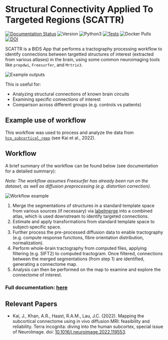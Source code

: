 # Structural Connectivity Applied To Targeted Regions (SCATTR)
[![Documentation Status](https://readthedocs.org/projects/scattr/badge/?version=stable)](https://scattr.readthedocs.io/en/stable/?badge=stable)
![Version](https://img.shields.io/github/v/tag/khanlab/scattr?label=version)
![Python3](https://img.shields.io/badge/python-3.8_|_3.9_|_3.10-blue.svg)
[![Tests](https://github.com/khanlab/scattr/actions/workflows/test.yml/badge.svg?branch=main)](https://github.com/khanlab/scattr/actions/workflows/test.yml?query=branch%3Amain)
![Docker Pulls](https://img.shields.io/docker/pulls/khanlab/scattr)
[![DOI](https://zenodo.org/badge/DOI/10.5281/zenodo.7636506.svg)](https://doi.org/10.5281/zenodo.7636506)

SCATTR is a BIDS App that performs a tractography processing workflow to 
identify connections between targetted structures of interest (extracted from
various atlases) in the brain, using some common neuroimaging tools like 
`prepdwi`, `Freesurfer`, and `Mrtrix3`.

![Example outputs](https://raw.githubusercontent.com/khanlab/scattr/main/docs/images/ex_output.png)

This is useful for:

* Analyzing structural connections of known brain circuits
* Examining specific connections of interest
* Comparison across different groups (e.g. controls vs patients)


## Example use of workflow 
This workflow was used to process and analyze the data from
[`hcp_subcortical_repo`](https://github.com/kaitj/hcp_subcortical_repro) 
(see Kai et al., 2022). 

## Workflow 
A brief summary of the workflow can be found below (see documentation for
a detailed summary):

_Note: The workflow assumes Freesurfer has already been run on the dataset, as 
well as diffusion preprocessing (e.g. distortion correction)._

![Workflow example](https://raw.githubusercontent.com/khanlab/scattr/main/docs/images/workflow.png)

1. Merge the segmentations of structures in a standard template space from 
various sources (if necessary) via 
[labelmerge](https://zenodo.org/record/7636410) into a combined atlas, which is 
used downstream to identify targeted connections.
1. Estimate and apply transformations from standard template space to 
subject-specific space.
1. Further process the pre-processed diffusion data to enable tractography
(e.g. compute response functions, fibre orientation distribution, 
normalization).
1. Perform whole-brain tractography from computed files, applying filtering 
(e.g. SIFT2) to computed tractogram. Once filtered, connections between the 
merged segmentations (from step 1) are identified, generating a connectome map.
1. Analysis can then be performed on the map to examine and explore the 
connectome of interest.

### **Full documentation:** [here](https://scattr.readthedocs.io/en/stable/)

## Relevant Papers

* Kai, J., Khan, A.R., Haast, R.A.M., Lau, J.C. (2022).
Mapping the subcortical connectome using in vivo diffusion MRI: feasibility
and reliability. Terra incognita: diving into the human subcortex,
special issue of NeuroImage. doi: 
[10.1016/j.neuroimage.2022.119553](https://doi.org/10.1016/j.neuroimage.2022.119553).
